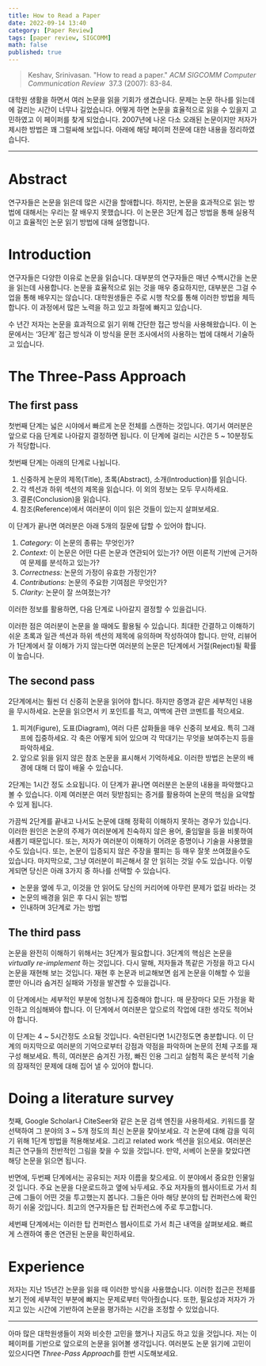 ```yaml
---
title: How to Read a Paper
date: 2022-09-14 13:40
category: [Paper Review]
tags: [paper review, SIGCOMM]
math: false
published: true
---
```


> Keshav, Srinivasan. "How to read a paper." *ACM SIGCOMM Computer Communication Review*
 37.3 (2007): 83-84.

대학원 생활을 하면서 여러 논문을 읽을 기회가 생겼습니다. 문제는 논문 하나를 읽는데에 걸리는 시간이 너무나 길었습니다. 어떻게 하면 논문을 효율적으로 읽을 수 있을지 고민하였고 이 페이퍼를 찾게 되었습니다. 2007년에 나온 다소 오래된 논문이지만 저자가 제시한 방법은 꽤 그럴싸해 보입니다. 아래에 해당 페이퍼 전문에 대한 내용을 정리하였습니다.

---

# Abstract

연구자들은 논문을 읽은데 많은 시간을 할애합니다. 하지만, 논문을 효과적으로 읽는 방법에 대해서는 우리는 잘 배우지 못했습니다. 이 논문은 3단계 접근 방법을 통해 실용적이고 효율적인 논문 읽기 방법에 대해 설명합니다.

# Introduction

연구자들은 다양한 이유로 논문을 읽습니다. 대부분의 연구자들은 매년 수백시간을 논문을 읽는데 사용합니다. 논문을 효율적으로 읽는 것을 매우 중요하지만, 대부분은 그걸 수업을 통해 배우지는 않습니다. 대학원생들은 주로 시행 착오를 통해 이러한 방법을 체득합니다. 이 과정에서 많은 노력을 하고 있고 좌절에 빠지고 있습니다.

수 년간 저자는 논문을 효과적으로 읽기 위해 간단한 접근 방식을 사용해왔습니다. 이 논문에서는 ‘3단계’ 접근 방식과 이 방식을 문헌 조사에서의 사용하는 법에 대해서 기술하고 있습니다.

# The Three-Pass Approach

## The first pass

첫번째 단계는 넓은 시야에서 빠르게 논문 전체를 스캔하는 것입니다. 여기서 여러분은 앞으로 다음 단계로 나아갈지 결정하면 됩니다. 이 단계에 걸리는 시간은 5 ~ 10분정도가 적당합니다.

첫번째 단계는 아래의 단계로 나뉩니다.

1. 신중하게 논문의 제목(Title), 초록(Abstract), 소개(Introduction)를 읽습니다.
2. 각 섹션과 하위 섹션의 제목을 읽습니다. 이 외의 정보는 모두 무시하세요.
3. 결론(Conclusion)을 읽습니다.
4. 참조(Reference)에서 여러분이 이미 읽은 것들이 있는지 살펴보세요.

이 단계가 끝나면 여러분은 아래 5개의 질문에 답할 수 있어야 합니다.

1. *Category:* 이 논문의 종류는 무엇인가? 
2. *Context:* 이 논문은 어떤 다른 논문과 연관되어 있는가? 어떤 이론적 기반에 근거하여 문제를 분석하고 있는가?
3. *Correctness:* 논문의 가정이 유효한 가정인가?
4. *Contributions:* 논문의 주요한 기여점은 무엇인가?
5. *Clarity:* 논문이 잘 쓰여졌는가?

이러한 정보를 활용하면, 다음 단계로 나아갈지 결정할 수 있을겁니다.

이러한 점은 여러분이 논문을 쓸 때에도 활용될 수 있습니다. 최대한 간결하고 이해하기 쉬운 초록과 일관 섹션과 하위 섹션의 제목에 유의하며 작성하여야 합니다. 만약, 리뷰어가 1단계에서 잘 이해가 가지 않는다면 여러분의 논문은 1단계에서 거절(Reject)될 확률이 높습니다.

## The second pass

2단계에서는 훨씬 더 신중히 논문을 읽어야 합니다. 하지만 증명과 같은 세부적인 내용을 무시하세요. 논문을 읽으면서 키 포인트를 적고, 여백에 관련 코멘트를 적으세요.

1. 피겨(Figure), 도표(Diagram), 여러 다른 삽화들을 매우 신중히 보세요. 특히 그래프에 집중하세요. 각 축은 어떻게 되어 있으며 각 막대기는 무엇을 보여주는지 등을 파악하세요.
2. 앞으로 읽을 읽지 않은 참조 논문을 표시해서 기억하세요. 이러한 방법은 논문의 배경에 대해 더 많이 배울 수 있습니다.

2단계는 1시간 정도 소요됩니다. 이 단계가 끝나면 여러분은 논문의 내용을 파악했다고 볼 수 있습니다. 이제 여러분은 여러 뒷받침되는 증거를 활용하여 논문의 핵심을 요약할 수 있게 됩니다.

가끔씩 2단계를 끝내고 나서도 논문에 대해 정확히 이해하지 못하는 경우가 있습니다. 이러한 원인은 논문의 주제가 여러분에게 친숙하지 않은 용어, 줄임말을 등을 비롯하여 새롭기 때문입니다. 또는, 저자가 여러분이 이해하기 어려운 증명이나 기술을 사용했을수도 있습니다. 또는, 논문이 입증되지 않은 주장을 펼피는 등 매우 잘못 쓰여졌을수도 있습니다. 마지막으로, 그냥 여러분이 피곤해서 잘 안 읽히는 것일 수도 있습니다. 이렇게되면 당신은 아래 3가지 중 하나를 선택할 수 있습니다.

- 논문을 옆에 두고, 이것을 안 읽어도 당신의 커리어에 아무런 문제가 없길 바라는 것
- 논문의 배경을 읽은 후 다시 읽는 방법
- 인내하며 3단계로 가는 방법

## The third pass

논문을 완전히 이해하기 위해서는 3단계가 필요합니다. 3단계의 핵심은 논문을 *virtually re-implement* 하는 것입니다. 다시 말해, 저자들과 똑같은 가정을 하고 다시 논문을 재현해 보는 것입니다. 재현 후 논문과 비교해보면 쉽게 논문을 이해할 수 있을 뿐만 아니라 숨겨진 실패와 가정을 발견할 수 있을겁니다.

이 단계에서는 세부적인 부분에 엄청나게 집중해야 합니다. 매 문장마다 모든 가정을 확인하고 의심해봐야 합니다. 이 단계에서 여러분은 앞으로의 작업에 대한 생각도 적어놔야 합니다.

이 단계는 4 ~ 5시간정도 소요될 것입니다. 숙련된다면 1시간정도면 충분합니다. 이 단계의 마지막으로 여러분의 기억으로부터 강점과 약점을 파악하며 논문의 전체 구조를 재구성 해보세요. 특히, 여러분은 숨겨진 가정, 빠진 인용 그리고 실험적 혹은 분석적 기술의 잠재적인 문제에 대해 집어 낼 수 있어야 합니다.

# Doing a literature survey

첫째, Google Scholar나 CiteSeer와 같은 논문 검색 엔진을 사용하세요. 키워드를 잘 선택하여 그 분야의 3 ~ 5개 정도의 최신 논문을 찾아보세요. 각 논문에 대해 감을 익히기 위해 1단계 방법을 적용해보세요. 그리고 related work 섹션을 읽으세요. 여러분은 최근 연구들의 전반적인 그림을 찾을 수 있을 것입니다. 만약, 서베이 논문을 찾았다면 해당 논문을 읽으면 됩니다.

반면에, 두번째 단계에서는 공유되는 저자 이름을 찾으세요. 이 분야에서 중요한 인물일 것 입니다. 주요 논문을 다운로드하고 옆에 놔두세요. 주요 저자들의 웹사이트로 가서 최근에 그들이 어떤 것을  투고했는지 봅니다. 그들은 아마 해당 분야의 탑 컨퍼런스에 확인하기 쉬울 것입니다. 최고의 연구자들은 탑 컨퍼런스에 주로 투고합니다.

세번째 단계에서는 이러한 탑 컨퍼런스 웹사이트로 가서 최근 내역을 살펴보세요. 빠르게 스캔하여 좋은 연관된 논문을 확인하세요. 

# Experience

저자는 지난 15년간 논문을 읽을 때 이러한 방식을 사용했습니다. 이러한 접근은 전체를 보기 전에 세부적인 부분에 빠지는 문제로부터 막아줬습니다. 또한, 필요성과 저자가 가지고 있는 시간에 기반하여 논문을 평가하는 시간을 조정할 수 있었습니다.

---

아마 많은 대학원생들이 저와 비슷한 고민을 했거나 지금도 하고 있을 것입니다. 저는 이 페이퍼를 기반으로 앞으로의 논문을 읽어볼 생각입니다. 여러분도 논문 읽기에 고민이 있으시다면 *Three-Pass Approach*를 한번 시도해보세요.